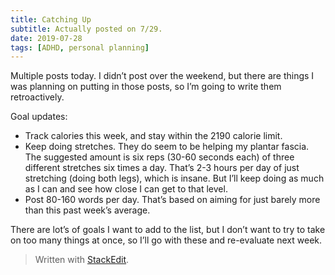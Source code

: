 ```yaml
---
title: Catching Up
subtitle: Actually posted on 7/29.
date: 2019-07-28
tags: [ADHD, personal planning]
---
```

Multiple posts today. I didn’t post over the weekend, but there are things I was planning on putting in those posts, so I’m going to write them retroactively.

Goal updates:
- Track calories this week, and stay within the 2190 calorie limit.
- Keep doing stretches. They do seem to be helping my plantar fascia. The suggested amount is six reps (30-60 seconds each) of three different stretches six times a day. That’s 2-3 hours per day of just stretching (doing both legs), which is insane. But I’ll keep doing as much as I can and see how close I can get to that level.
- Post 80-160 words per day. That’s based on aiming for just barely more than this past week’s average.

There are lot’s of goals I want to add to the list, but I don’t want to try to take on too many things at once, so I’ll go with these and re-evaluate next week.

> Written with [StackEdit](https://stackedit.io/).
<!--stackedit_data:
eyJoaXN0b3J5IjpbMjEwMzIwMjYxMF19
-->